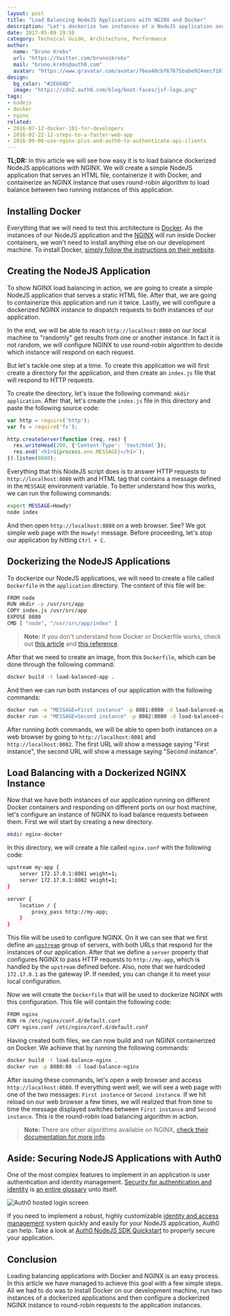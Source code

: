```yaml
---
layout: post
title: "Load Balancing NodeJS Applications with NGINX and Docker"
description: "Let's dockerize two instances of a NodeJS application and load balance them with NGINX."
date: 2017-05-09 19:58
category: Technical Guide, Architecture, Performance
author:
  name: "Bruno Krebs"
  url: "https://twitter.com/brunoskrebs"
  mail: "bruno.krebs@auth0.com"
  avatar: "https://www.gravatar.com/avatar/76ea40cbf67675babe924eecf167b9b8?s=60"
design:
  bg_color: "#2E668D"
  image: "https://cdn2.auth0.com/blog/boot-faces/jsf-logo.png"
tags:
- nodejs
- docker
- nginx
related:
- 2016-07-12-docker-101-for-developers
- 2016-02-22-12-steps-to-a-faster-web-app
- 2016-09-06-use-nginx-plus-and-auth0-to-authenticate-api-clients
---
```


**TL;DR:** In this article we will see how easy it is to load balance dockerized NodeJS applications with NGINX. We will create a simple NodeJS application that serves an HTML file, containerize it with Docker, and containerize an NGINX instance that uses round-robin algorithm to load balance between two running instances of this application.

## Installing Docker

Everything that we will need to test this architecture is [Docker](https://www.docker.com/). As the instances of our NodeJS application and the [NGINX](https://www.nginx.com) will run inside Docker containers, we won't need to install anything else on our development machine. To install Docker, [simply follow the instructions on their website](https://www.docker.com/community-edition#/download).

## Creating the NodeJS Application

To show NGINX load balancing in action, we are going to create a simple NodeJS application that serves a static HTML file. After that, we are going to containerize this application and run it twice. Lastly, we will configure a dockerized NGINX instance to dispatch requests to both instances of our application.

In the end, we will be able to reach `http://localhost:8080` on our local machine to "randomly" get results from one or another instance. In fact it is not random, we will configure NGINX to use round-robin algorithm to decide which instance will respond on each request.

But let's tackle one step at a time. To create this application we will first create a directory for the application, and then create an `index.js` file that will respond to HTTP requests.

To create the directory, let's issue the following command: `mkdir application`. After that, let's create the `index.js` file in this directory and paste the following source code:

```js
var http = require('http');
var fs = require('fs');

http.createServer(function (req, res) {
  res.writeHead(200, {'Content-Type': 'text/html'});
  res.end(`<h1>${process.env.MESSAGE}</h1>`);
}).listen(8080);
```

Everything that this NodeJS script does is to answer HTTP requests to `http://localhost:8080` with and HTML tag that contains a message defined in the `MESSAGE` environment variable. To better understand how this works, we can run the following commands:

```bash
export MESSAGE=Howdy!
node index
```

And then open `http://localhost:8080` on a web browser. See? We got simple web page with the `Howdy!` message. Before proceeding, let's stop our application by hitting `Ctrl + C`.

## Dockerizing the NodeJS Applications

To dockerize our NodeJS applications, we will need to create a file called `Dockerfile` in the `application` directory. The content of this file will be:

```bash
FROM node
RUN mkdir -p /usr/src/app
COPY index.js /usr/src/app
EXPOSE 8080
CMD [ "node", "/usr/src/app/index" ]
```

> **Note:** If you don't understand how Docker or Dockerfile works, check out [this article](https://auth0.com/blog/docker-101-for-developers/) and [this reference](https://docs.docker.com/engine/reference/builder/).

After that we need to create an image, from this `Dockerfile`, which can be done through the following command:

```bash
docker build -t load-balanced-app .
```

And then we can run both instances of our application with the following commands:

```bash
docker run -e "MESSAGE=First instance" -p 8081:8080 -d load-balanced-app
docker run -e "MESSAGE=Second instance" -p 8082:8080 -d load-balanced-app
```

After running both commands, we will be able to open both instances on a web browser by going to `http://localhost:8081` and `http://localhost:8082`. The first URL will show a message saying "First instance", the second URL will show a message saying "Second instance".

## Load Balancing with a Dockerized NGINX Instance

Now that we have both instances of our application running on different Docker containers and responding on different ports on our host machine, let's configure an instance of NGINX to load balance requests between them. First we will start by creating a new directory.

```bash
mkdir nginx-docker
```

In this directory, we will create a file called `nginx.conf` with the following code:

```bash
upstream my-app {
    server 172.17.0.1:8081 weight=1;
    server 172.17.0.1:8082 weight=1;
}

server {
    location / {
        proxy_pass http://my-app;
    }
}
```

This file will be used to configure NGINX. On it we can see that we first define an [`upstream`](http://nginx.org/en/docs/http/ngx_http_upstream_module.html) group of servers, with both URLs that respond for the instances of our application. After that we define a `server` property that configures NGINX to pass HTTP requests to `http://my-app`, which is handled by the `upstream` defined before. Also, note that we hardcoded `172.17.0.1` as the gateway IP. If needed, you can change it to meet your local configuration.

Now we will create the `Dockerfile` that will be used to dockerize NGINX with this configuration. This file will contain the following code:

```bash
FROM nginx
RUN rm /etc/nginx/conf.d/default.conf
COPY nginx.conf /etc/nginx/conf.d/default.conf
```

Having created both files, we can now build and run NGINX containerized on Docker. We achieve that by running the following commands:

```bash
docker build -t load-balance-nginx .
docker run -p 8080:80 -d load-balance-nginx
```

After issuing these commands, let's open a web browser and access `http://localhost:8080`. If everything went well, we will see a web page with one of the two messages: `First instance` or `Second instance`. If we hit reload on our web browser a few times, we will realized that from time to time the message displayed switches between `First instance` and `Second instance`. This is the round-robin load balancing algorithm in action.

> **Note:** There are other algorithms available on NGINX, [check their documentation for more info](https://www.nginx.com/resources/admin-guide/load-balancer/).

## Aside: Securing NodeJS Applications with Auth0

One of the most complex features to implement in an application is user authentication and identity management. [Security for authentication and identity](https://auth0.com/docs/security) is [an entire glossary](https://auth0.com/identity-glossary) unto itself.

![Auth0 hosted login screen](https://cdn2.auth0.com/blog/angular-aside/angular-aside-login.jpg)

If you need to implement a robust, highly customizable [identity and access management](https://auth0.com/learn/cloud-identity-access-management/) system quickly and easily for your NodeJS application, Auth0 can help. Take a look at [Auth0 NodeJS SDK Quickstart](https://auth0.com/docs/quickstart/webapp/nodejs/00-intro) to properly secure your application.

## Conclusion

Loading balancing applications with Docker and NGINX is an easy process. In this article we have managed to achieve this goal with a few simple steps. All we had to do was to install Docker on our development machine, run two instances of a dockerized applications and then configure a dockerized NGINX instance to round-robin requests to the application instances.
